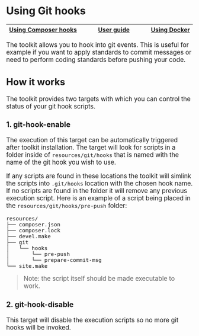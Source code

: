 # Using Git hooks

<big><table><thead><tr><th nowrap> [Using Composer hooks](./composer-hooks.md#using-composer-hooks) </th><th width="100%" align="center"> [User guide](../README.md#user-guide) </th><th nowrap> [Using Docker](./docker-environment.md#using-docker-environment) </th></tr></thead></table>

The toolkit allows you to hook into git events. This is useful for
example if you want to apply standards to commit messages or need to
perform coding standards before pushing your code.

## How it works

The toolkit provides two targets with which you can control the status
of your git hook scripts.

### 1. git-hook-enable
The execution of this target can be automatically triggered after toolkit
installation. The target will look for scripts in a folder inside of
`resources/git/hooks` that is named with the name of the git hook you wish to
use.

If any scripts are found in these locations the toolkit will simlink the scripts
into  `.git/hooks` location with the chosen hook name. If
no scripts are found in the folder it will remove any previous execution
script. Here is an example
of a script being placed in the `resources/git/hooks/pre-push` folder:

```
resources/
├── composer.json
├── composer.lock
├── devel.make
├── git
│   └── hooks
│       └── pre-push
│       └── prepare-commit-msg
└── site.make
```

> Note: the script itself should be made executable to work.

### 2. git-hook-disable
This target will disable the execution scripts so no more git hooks will
be invoked.
